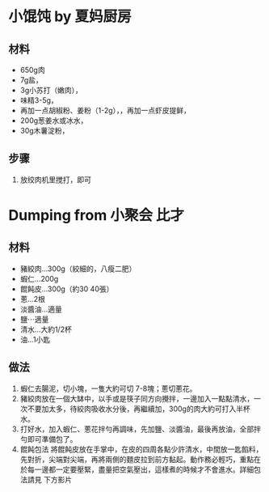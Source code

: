 # 小馄饨 by 夏妈厨房

## 材料 
- 650g肉
- 7g盐，
- 3g小苏打（嫩肉），
- 味精3-5g，
- 再加一点胡椒粉、姜粉（1-2g），，再加一点虾皮提鲜，
- 200g葱姜水或冰水，
- 30g木薯淀粉，
  
## 步骤
1. 放绞肉机里搅打，即可

# Dumping from 小聚会 比才

## 材料 
- 豬絞肉…300g（絞細的，八瘦二肥） 
- 蝦仁…200g 
- 餛飩皮…300g（約30 40張） 
- 蔥…2根 
- 淡醬油…適量 
- 鹽⋯適量 
- 清水…大約1/2杯 
- 油…1小匙 

## 做法 
1. 蝦仁去腸泥，切小塊，一隻大約可切 7-8塊；蔥切蔥花。 
2. 豬絞肉放在一個大缽中，以手或是筷子同方向攪拌，一邊加入一點點清水，一次不要加太多，待絞肉吸收水分後，再繼續加，300g的肉大約可打入半杯水。 
3. 打好水，加入蝦仁、蔥花拌勻再調味，先加鹽、淡醬油，最後再放油，全部拌勻即可準備包了。 
4. 餛飩包法 將餛飩皮放在手掌中，在皮的四周各點少許清水，中間放一匙餡料，先對折，尖端對尖端，再將兩側的麵皮拉到前方黏起。動作務必輕巧，重點在於每一邊都一定要壓緊，盡量把空氣壓出，這樣煮的時候才不會進水。詳細包法請見 下方影片